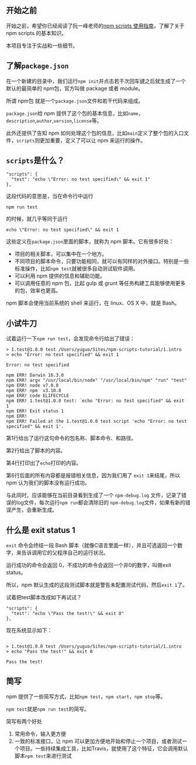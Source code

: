## 开始之前

开始之前，希望你已经阅读了阮一峰老师的[npm scripts 使用指南](http://www.ruanyifeng.com/blog/2016/10/npm_scripts.html)，了解了关于 npm scripts 的基本知识。

本项目专注于实战和一些细节。

## 了解`package.json`

在一个新建的目录中，我们运行`npm init`并点击若干次回车键之后就生成了一个默认的最简单的 npm包，官方叫做 package 或者 module。

所谓 npm包 就是一个`package.json`文件和若干代码来组成。

`package.json`给 npm 提供了这个包的基本信息，比如`name`，`description`,`author`,`version`,`license`等。

此外还提供了告知 npm 如何处理这个包的信息，比如`main`定义了整个包的入口文件，`scripts`则更加重要，定义了可以让 npm 来运行的操作。

## `scripts`是什么？

```
"scripts": {
  "test": "echo \"Error: no test specified\" && exit 1"
},
```

这段代码的意思是，当在命令行中运行

```
npm run test
```

的时候，就几乎等同于运行

```
echo \"Error: no test specified\" && exit 1
```

这些定义在`package.json`里面的脚本，就称为 npm 脚本。它有很多好处：

* 项目的相关脚本，可以集中在一个地方。
* 不同项目的脚本命令，只要功能相同，就可以有同样的对外接口。特别是一些标准操作，比如`npm test`就被很多自动测试软件调用。
* 可以利用 npm 提供的信息和辅助功能。
* 可以调用任意的 npm 包，比起 gulp 或 grunt 等任务构建工具能够使用更多的包，效率也更高。

npm 脚本会使用当前系统的 shell 来运行，在 linux、OS X 中，就是 Bash。

## 小试牛刀

试着运行一下`npm run test`，会发现命令行给出了错误：

```
> 1.test@1.0.0 test /Users/yuguo/Sites/npm-scripts-tutorial/1.intro
> echo "Error: no test specified" && exit 1

Error: no test specified

npm ERR! Darwin 16.3.0
npm ERR! argv "/usr/local/bin/node" "/usr/local/bin/npm" "run" "test"
npm ERR! node v7.0.0
npm ERR! npm  v3.10.8
npm ERR! code ELIFECYCLE
npm ERR! 1.test@1.0.0 test: `echo "Error: no test specified" && exit 1`
npm ERR! Exit status 1
npm ERR!
npm ERR! Failed at the 1.test@1.0.0 test script 'echo "Error: no test specified" && exit 1'.
```

第1行给出了运行这句命令的包名称、脚本命令、和路径。

第2行给出了脚本的内容。

第4行打印出了`echo`打印的内容。

第6行后面的所有内容都是报错相关信息，因为我们用了 `exit 1`来结尾，所以 npm 认为我们的脚本没有运行成功。

与此同时，应该能够在当前目录看到生成了一个 `npm-debug.log` 文件，记录了错误的log文件，每次运行`npm run`都会清除旧的 `npm-debug.log`文件，如果有新的错误产生，会重新生成。

## 什么是 exit status 1

`exit` 命令会终结一段 Bash 脚本（就像C语言里面一样），并且可选返回一个数字，来告诉调用它的父程序自己的运行状况。

运行成功的命令会返回 0，不成功的命令会返回一个非0的数字，叫做exit status。

所以，npm 默认生成的这段测试脚本就是警告未配置测试代码，然后`exit 1`了。

试着把test脚本改成如下再试试？

```
"scripts": {
  "test": "echo \"Pass the test!\" && exit 0"
},
```

现在系统显示如下：

```

> 1.test@1.0.0 test /Users/yuguo/Sites/npm-scripts-tutorial/1.intro
> echo "Pass the test!" && exit 0

Pass the test!
```

## 简写

npm 提供了一些简写方式，比如`npm test`，`npm start`，`npm stop`等。

`npm test`就是`npm run test`的简写。

简写有两个好处

1. 常用命令，输入更方便
2. 一致的标准接口，让 npm 可以更加方便地开始和停止一个项目，或者测试一个项目。一些持续集成工具，比如Travis，就使用了这个特征，它会调用默认脚本`npm test`来进行测试